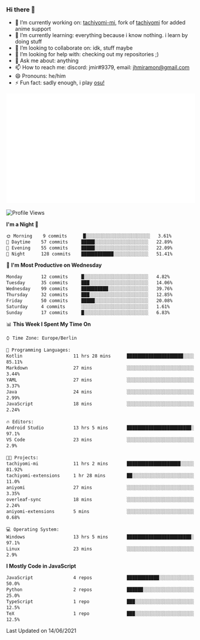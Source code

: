 ### Hi there 👋



<!--
**jmir1/jmir1** is a ✨ _special_ ✨ repository because its `README.md` (this file) appears on your GitHub profile.

Here are some ideas to get you started:
-->
- 🔭 I’m currently working on: [tachiyomi-mi](https://github.com/jmir1/tachiyomi-mi), fork of [tachiyomi](https://github.com/tachiyomiorg/tachiyomi) for added anime support
- 🌱 I’m currently learning: everything because i know nothing. i learn by doing stuff
- 👯 I’m looking to collaborate on: idk, stuff maybe
- 🤔 I’m looking for help with: checking out my repositories ;)
- 💬 Ask me about: anything
- 📫 How to reach me: discord: jmir#9379, email: jhmiramon@gmail.com
- 😄 Pronouns: he/him
- ⚡ Fun fact: sadly enough, i play [osu!](https://osu.ppy.sh/users/18018426)
<div>
	<p align="center">
		<img src="https://github.com/jmir1/github-stats/blob/master/generated/overview.svg">
	</p>
</div>

<!--START_SECTION:waka-->
![Profile Views](http://img.shields.io/badge/Profile%20Views-9-blue)

**I'm a Night 🦉** 

```text
🌞 Morning    9 commits      █░░░░░░░░░░░░░░░░░░░░░░░░   3.61% 
🌆 Daytime    57 commits     █████░░░░░░░░░░░░░░░░░░░░   22.89% 
🌃 Evening    55 commits     █████░░░░░░░░░░░░░░░░░░░░   22.09% 
🌙 Night      128 commits    ████████████░░░░░░░░░░░░░   51.41%

```
📅 **I'm Most Productive on Wednesday** 

```text
Monday       12 commits     █░░░░░░░░░░░░░░░░░░░░░░░░   4.82% 
Tuesday      35 commits     ███░░░░░░░░░░░░░░░░░░░░░░   14.06% 
Wednesday    99 commits     ██████████░░░░░░░░░░░░░░░   39.76% 
Thursday     32 commits     ███░░░░░░░░░░░░░░░░░░░░░░   12.85% 
Friday       50 commits     █████░░░░░░░░░░░░░░░░░░░░   20.08% 
Saturday     4 commits      ░░░░░░░░░░░░░░░░░░░░░░░░░   1.61% 
Sunday       17 commits     █░░░░░░░░░░░░░░░░░░░░░░░░   6.83%

```


📊 **This Week I Spent My Time On** 

```text
⌚︎ Time Zone: Europe/Berlin

💬 Programming Languages: 
Kotlin                   11 hrs 28 mins      █████████████████████░░░░   85.11% 
Markdown                 27 mins             ░░░░░░░░░░░░░░░░░░░░░░░░░   3.44% 
YAML                     27 mins             ░░░░░░░░░░░░░░░░░░░░░░░░░   3.37% 
Java                     24 mins             ░░░░░░░░░░░░░░░░░░░░░░░░░   2.99% 
JavaScript               18 mins             ░░░░░░░░░░░░░░░░░░░░░░░░░   2.24%

🔥 Editors: 
Android Studio           13 hrs 5 mins       ████████████████████████░   97.1% 
VS Code                  23 mins             ░░░░░░░░░░░░░░░░░░░░░░░░░   2.9%

🐱‍💻 Projects: 
tachiyomi-mi             11 hrs 2 mins       ████████████████████░░░░░   81.92% 
tachiyomi-extensions     1 hr 28 mins        ██░░░░░░░░░░░░░░░░░░░░░░░   11.0% 
aniyomi                  27 mins             ░░░░░░░░░░░░░░░░░░░░░░░░░   3.35% 
overleaf-sync            18 mins             ░░░░░░░░░░░░░░░░░░░░░░░░░   2.24% 
aniyomi-extensions       5 mins              ░░░░░░░░░░░░░░░░░░░░░░░░░   0.68%

💻 Operating System: 
Windows                  13 hrs 5 mins       ████████████████████████░   97.1% 
Linux                    23 mins             ░░░░░░░░░░░░░░░░░░░░░░░░░   2.9%

```

**I Mostly Code in JavaScript** 

```text
JavaScript               4 repos             ████████████░░░░░░░░░░░░░   50.0% 
Python                   2 repos             ██████░░░░░░░░░░░░░░░░░░░   25.0% 
TypeScript               1 repo              ███░░░░░░░░░░░░░░░░░░░░░░   12.5% 
TeX                      1 repo              ███░░░░░░░░░░░░░░░░░░░░░░   12.5%

```



 Last Updated on 14/06/2021
<!--END_SECTION:waka-->
